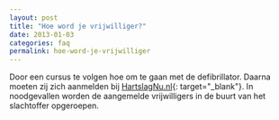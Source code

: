 ```yaml
---
layout: post
title: "Hoe word je vrijwilliger?"
date: 2013-01-03
categories: faq
permalink: hoe-word-je-vrijwilliger
---
```

Door een cursus te volgen hoe om te gaan met de defibrillator. Daarna moeten zij zich aanmelden bij [HartslagNu.nl](http://www.hartslagnu.nl){: target="_blank"}. In noodgevallen worden de aangemelde vrijwilligers in de buurt van het slachtoffer opgeroepen.